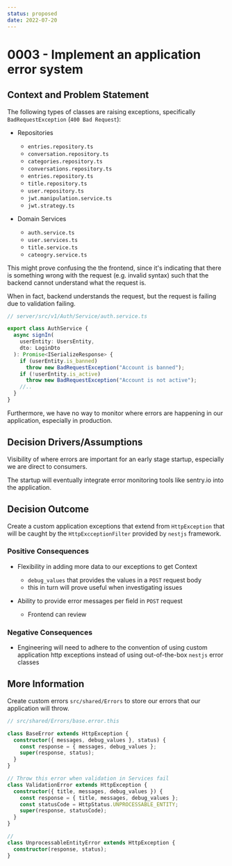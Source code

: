 ```yaml
---
status: proposed
date: 2022-07-20
---
```


# 0003 - Implement an application error system

## Context and Problem Statement

The following types of classes are raising exceptions, specifically `BadRequestException` (`400 Bad Request`):

- Repositories

  - `entries.repository.ts`
  - `conversation.repository.ts`
  - `categories.repository.ts`
  - `conversations.repository.ts`
  - `entries.repository.ts`
  - `title.repository.ts`
  - `user.repository.ts`
  - `jwt.manipulation.service.ts`
  - `jwt.strategy.ts`

- Domain Services
  - `auth.service.ts`
  - `user.services.ts`
  - `title.service.ts`
  - `cateogry.service.ts`

This might prove confusing the the frontend, since it's indicating that there is something wrong with the request (e.g. invalid syntax) such that the backend cannot understand what the request is.

When in fact, backend understands the request, but the request is failing due to validation failing.

```ts
// server/src/v1/Auth/Service/auth.service.ts

export class AuthService {
  async signIn(
    userEntity: UsersEntity,
    dto: LoginDto
  ): Promise<ISerializeResponse> {
    if (userEntity.is_banned)
      throw new BadRequestException("Account is banned");
    if (!userEntity.is_active)
      throw new BadRequestException("Account is not active");
    //..
  }
}
```

Furthermore, we have no way to monitor where errors are happening in our application, especially in production.

## Decision Drivers/Assumptions

Visibility of where errors are important for an early stage startup, especially we are direct to consumers.

The startup will eventually integrate error monitoring tools like sentry.io into the application.

## Decision Outcome

Create a custom application exceptions that extend from `HttpException` that will be caught by the `HttpExcceptionFilter` provided by `nestjs` framework.

### Positive Consequences

- Flexibility in adding more data to our exceptions to get Context

  - `debug_values` that provides the values in a `POST` request body
  - this in turn will prove useful when investigating issues

- Ability to provide error messages per field in `POST` request
  - Frontend can review

### Negative Consequences

- Engineering will need to adhere to the convention of using custom application http exceptions instead of using out-of-the-box `nestjs` error classes

## More Information

Create custom errors `src/shared/Errors` to store our errors that our application will throw.

```ts
// src/shared/Errors/base.error.this

class BaseError extends HttpException {
  constructor({ messages, debug_values }, status) {
    const response = { messages, debug_values };
    super(response, status);
  }
}

// Throw this error when validation in Services fail
class ValidationError extends HttpException {
  constructor({ title, messages, debug_values }) {
    const response = { title, messages, debug_values };
    const statusCode = HttpStatus.UNPROCESSABLE_ENTITY;
    super(response, statusCode);
  }
}

//
class UnprocessableEntityError extends HttpException {
  constructor(response, status);
}
```
